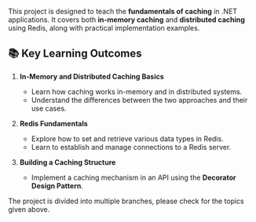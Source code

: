This project is designed to teach the **fundamentals of caching** in .NET applications. It covers both **in-memory caching** and **distributed caching** using Redis, along with practical implementation examples.

## 📚 Key Learning Outcomes  
1. **In-Memory and Distributed Caching Basics**  
   - Learn how caching works in-memory and in distributed systems.  
   - Understand the differences between the two approaches and their use cases.  

2. **Redis Fundamentals**  
   - Explore how to set and retrieve various data types in Redis.  
   - Learn to establish and manage connections to a Redis server.  

3. **Building a Caching Structure**  
   - Implement a caching mechanism in an API using the **Decorator Design Pattern**.  

The project is divided into multiple branches, please check for the topics given above.



  







